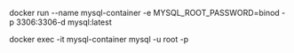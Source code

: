 docker run --name mysql-container -e MYSQL_ROOT_PASSWORD=binod -p 3306:3306-d mysql:latest

docker exec -it mysql-container mysql -u root -p

